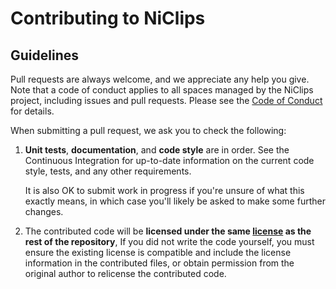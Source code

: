 # Contributing to NiClips

## Guidelines

Pull requests are always welcome, and we appreciate any help you give. Note
that a code of conduct applies to all spaces managed by the NiClips project,
including issues and pull requests. Please see the
[Code of Conduct](CODE_OF_CONDUCT.md) for details.

When submitting a pull request, we ask you to check the following:

1. **Unit tests**, **documentation**, and **code style** are in order.
   See the Continuous Integration for up-to-date information on the current
   code style, tests, and any other requirements.

   It is also OK to submit work in progress if you're unsure of what this
   exactly means, in which case you'll likely be asked to make some further
   changes.

2. The contributed code will be **licensed under the same [license](LICENSE) as
   the rest of the repository**, If you did not write the code yourself, you
   must ensure the existing license is compatible and include the license
   information in the contributed files, or obtain permission from the original
   author to relicense the contributed code.
